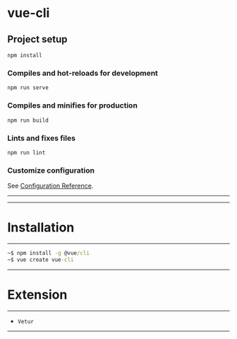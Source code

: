 # vue-cli

## Project setup

```
npm install
```

### Compiles and hot-reloads for development

```
npm run serve
```

### Compiles and minifies for production

```
npm run build
```

### Lints and fixes files

```
npm run lint
```

### Customize configuration

See [Configuration Reference](https://cli.vuejs.org/config/).

---

---

# **Installation**

---

```cmd
~$ npm install -g @vue/cli
~$ vue create vue-cli
```

---

# **Extension**

---

- `Vetur`

---
